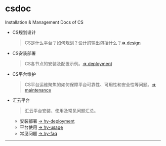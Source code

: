 # csdoc
Installation &amp; Management Docs of CS


- CS规划设计
	> CS是什么平台？如何规划？设计的输出包括什么？[=> design][1]
	
- CS安装部署
	> CS各节点的安装及配置示例。[=> deployment][2]
	
- CS平台维护
	> CS平台运维聚焦的如何保障平台可靠性、可用性和安全性等问题。[=> maintenance][3]
	
- 汇云平台
	> 汇云平台安装、使用及常见问题汇总。
	
	* 安装部署 [-> hy-deployment][4]
	* 平台使用 [-> hy-usage][5]
	* 常见问题 [-> hy-faq][6]

---
[1]: (https://github.com/hy-cloud/csdoc/blob/master/design.md) "design.md"
[2]: (https://github.com/hy-cloud/csdoc/blob/master/deployment.md) "deployment.md"
[3]: (https://github.com/hy-cloud/csdoc/blob/master/maintenance.md) "maintenance.md"
[4]: (https://github.com/hy-cloud/csdoc/blob/master/hy-deployment.md) "hy-deployment.md"
[5]: (https://github.com/hy-cloud/csdoc/blob/master/hy-usage.md) "hy-usage.md"
[6]: (https://github.com/hy-cloud/csdoc/blob/master/hy-faq.md) "hy-faq.md"
